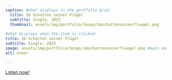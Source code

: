 ```yaml
---
caption: #what displays in the portfolio grid:
  title: Im Schatten seiner Flügel
  subtitle: Single, 2023
  thumbnail: assets/img/portfolio/Songs/imschattenseinerfluegel.png
  
#what displays when the item is clicked:
title: Im Schatten seiner Flügel
subtitle: Single, 2023
image: assets/img/portfolio/Songs/imschattenseinerfluegel.png #main image, can be a link or a file in assets/img/portfolio
alt: Cover

---
```


<a href="https://tr.ee/v-BFp0364V">Listen now!</a>


